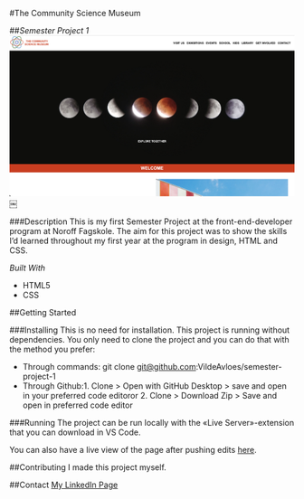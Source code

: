 #The Community Science Museum

##_Semester Project 1_
![Screenshot of the front page of The Community Science Musem.](/images/The-Community-Science-Museum.png)
￼

###Description
This is my first Semester Project at the front-end-developer program at Noroff Fagskole. The aim for this project was to show the skills I’d learned throughout my first year at the program in design, HTML and CSS.

_Built With_

- HTML5
- CSS

##Getting Started

###Installing
This is no need for installation. This project is running without dependencies.
You only need to clone the project and you can do that with the method you prefer:

- Through commands: git clone git@github.com:VildeAvloes/semester-project-1
- Through Github:1. Clone > Open with GitHub Desktop > save and open in your preferred code editoror 2. Clone > Download Zip > Save and open in preferred code editor

###Running
The project can be run locally with the «Live Server»-extension that you can download in VS Code.

You can also have a live view of the page after pushing edits [here](https://aesthetic-frangollo-28a904.netlify.app/).

##Contributing
I made this project myself.

##Contact
[My LinkedIn Page](https://www.linkedin.com/in/vilde-avloes/)
